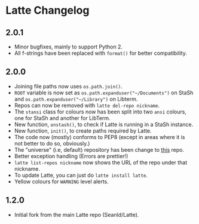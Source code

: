 # Latte Changelog

## 2.0.1
- Minor bugfixes, mainly to support Python 2.
- All f-strings have been replaced with `format()` for better compatibility.

## 2.0.0
- Joining file paths now uses `os.path.join()`.
- `ROOT` variable is now set as `os.path.expanduser("~/Documents")` on StaSh and `os.path.expanduser("~/Library")` on Libterm.
- Repos can now be removed with `latte del-repo nickname`.
- The `stansi` class for colours now has been split into two `ansi` colours, one for StaSh and another for LibTerm.
- New function, `onstash()`, to check if Latte is running in a StaSh instance.
- New function, `init()`, to create paths required by Latte.
- The code now (mostly) conforms to PEP8 (except in areas where it is not better to do so, obviously.)
- The "universe" (i.e, default) repository has been change to [this](https://github.com/sn3ksoftware/lattepkgs/master) repo.
- Better exception handling (Errors are prettier!)
- `latte list-repos nickname` now shows the URL of the repo under that nickname.
- To update Latte, you can just do `latte install latte`.
- Yellow colours for `WARNING` level alerts.

## 1.2.0
- Initial fork from the main Latte repo (Seanld/Latte).
